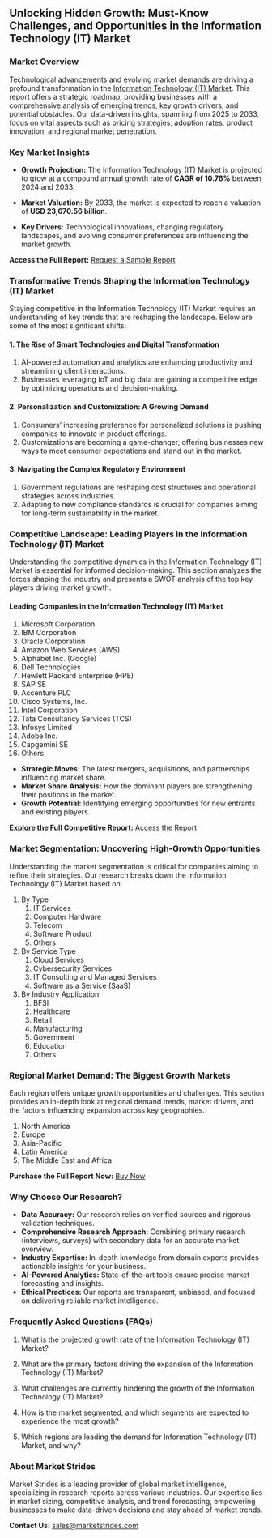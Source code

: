 <h2>Unlocking Hidden Growth: Must-Know Challenges, and Opportunities in the Information Technology (IT) Market&nbsp;</h2>
<h3>Market Overview&nbsp;</h3>
<p>Technological advancements and evolving market demands are driving a profound transformation in the <a href="https://marketstrides.com/report/information-technology-it-market">Information Technology (IT) Market</a>.&nbsp;This report offers a strategic roadmap, providing businesses with a comprehensive analysis of emerging trends, key growth drivers, and potential obstacles. Our data-driven insights, spanning from 2025 to 2033, focus on vital aspects such as pricing strategies, adoption rates, product innovation, and regional market penetration.</p>
<h3>Key Market Insights</h3>
<ul>
<li>
<p><strong>Growth Projection:</strong> The Information Technology (IT) Market is projected to grow at a compound annual growth rate of <strong>CAGR of 10.76%</strong> between 2024 and 2033.</p>
</li>
<li>
<p><strong>Market Valuation:</strong> By 2033, the market is expected to reach a valuation of <strong>USD 23,670.56 billion</strong>.</p>
</li>
<li>
<p><strong>Key Drivers:</strong> Technological innovations, changing regulatory landscapes, and evolving consumer preferences are influencing the market growth.</p>
</li>
</ul>
<p><strong>Access the Full Report:</strong> <a href="https://marketstrides.com/request-sample/information-technology-it-market">Request a Sample Report</a></p>
<h3>Transformative Trends Shaping the Information Technology (IT) Market</h3>
<p>Staying competitive in the Information Technology (IT) Market requires an understanding of key trends that are reshaping the landscape. Below are some of the most significant shifts:</p>
<h4>1. The Rise of Smart Technologies and Digital Transformation</h4>
<ol>
<li>AI-powered automation and analytics are enhancing productivity and streamlining client interactions.</li>
<li>Businesses leveraging IoT and big data are gaining a competitive edge by optimizing operations and decision-making.</li>
</ol>
<h4>2. Personalization and Customization: A Growing Demand</h4>
<ol>
<li>Consumers&rsquo; increasing preference for personalized solutions is pushing companies to innovate in product offerings.</li>
<li>Customizations are becoming a game-changer, offering businesses new ways to meet consumer expectations and stand out in the market.</li>
</ol>
<h4>3. Navigating the Complex Regulatory Environment</h4>
<ol>
<li>Government regulations are reshaping cost structures and operational strategies across industries.</li>
<li>Adapting to new compliance standards is crucial for companies aiming for long-term sustainability in the market.</li>
</ol>
<h3>Competitive Landscape: Leading Players in the Information Technology (IT) Market&nbsp;</h3>
<p>Understanding the competitive dynamics in the Information Technology (IT) Market is essential for informed decision-making. This section analyzes the forces shaping the industry and presents a SWOT analysis of the top key players driving market growth.</p>
<h4>Leading Companies in the Information Technology (IT) Market</h4>
<ol>
<li>Microsoft Corporation</li>
<li>IBM Corporation</li>
<li>Oracle Corporation</li>
<li>Amazon Web Services (AWS)</li>
<li>Alphabet Inc. (Google)</li>
<li>Dell Technologies</li>
<li>Hewlett Packard Enterprise (HPE)</li>
<li>SAP SE</li>
<li>Accenture PLC</li>
<li>Cisco Systems, Inc.</li>
<li>Intel Corporation</li>
<li>Tata Consultancy Services (TCS)</li>
<li>Infosys Limited</li>
<li>Adobe Inc.</li>
<li>Capgemini SE</li>
<li>Others</li>
</ol>
<ul>
<li><strong>Strategic Moves:</strong> The latest mergers, acquisitions, and partnerships influencing market share.</li>
<li><strong>Market Share Analysis:</strong> How the dominant players are strengthening their positions in the market.</li>
<li><strong>Growth Potential:</strong> Identifying emerging opportunities for new entrants and existing players.</li>
</ul>
<p><strong>Explore the Full Competitive Report:</strong> <a href="https://marketstrides.com/report/information-technology-it-market">Access the Report</a></p>
<h3>Market Segmentation: Uncovering High-Growth Opportunities</h3>
<p>Understanding the market segmentation is critical for companies aiming to refine their strategies. Our research breaks down the Information Technology (IT) Market based on</p>
<ol>
<li>By Type&nbsp;
<ol>
<li>IT Services</li>
<li>Computer Hardware</li>
<li>Telecom</li>
<li>Software Product</li>
<li>Others</li>
</ol>
</li>
<li>By Service Type
<ol>
<li>Cloud Services</li>
<li>Cybersecurity Services</li>
<li>IT Consulting and Managed Services</li>
<li>Software as a Service (SaaS)</li>
</ol>
</li>
<li>By Industry Application
<ol>
<li>BFSI</li>
<li>Healthcare</li>
<li>Retail</li>
<li>Manufacturing</li>
<li>Government</li>
<li>Education</li>
<li>Others</li>
</ol>
</li>
</ol>
<h3>Regional Market Demand: The Biggest Growth Markets</h3>
<p>Each region offers unique growth opportunities and challenges. This section provides an in-depth look at regional demand trends, market drivers, and the factors influencing expansion across key geographies.</p>
<ol>
<li>North America</li>
<li>Europe</li>
<li>Asia-Pacific</li>
<li>Latin America</li>
<li>The Middle East and Africa</li>
</ol>
<p><strong>Purchase the Full Report Now:</strong> <a href="https://marketstrides.com/buyNow/information-technology-it-market?price=single_price">Buy Now</a></p>
<h3>Why Choose Our Research?</h3>
<ul>
<li><strong>Data Accuracy:</strong> Our research relies on verified sources and rigorous validation techniques.</li>
<li><strong>Comprehensive Research Approach:</strong> Combining primary research (interviews, surveys) with secondary data for an accurate market overview.</li>
<li><strong>Industry Expertise:</strong> In-depth knowledge from domain experts provides actionable insights for your business.</li>
<li><strong>AI-Powered Analytics:</strong> State-of-the-art tools ensure precise market forecasting and insights.</li>
<li><strong>Ethical Practices:</strong> Our reports are transparent, unbiased, and focused on delivering reliable market intelligence.</li>
</ul>
<h3>Frequently Asked Questions (FAQs)</h3>
<ol>
<li>
<p>What is the projected growth rate of the Information Technology (IT) Market?</p>
</li>
<li>
<p>What are the primary factors driving the expansion of the Information Technology (IT) Market?</p>
</li>
<li>
<p>What challenges are currently hindering the growth of the Information Technology (IT) Market?</p>
</li>
<li>
<p>How is the market segmented, and which segments are expected to experience the most growth?</p>
</li>
<li>
<p>Which regions are leading the demand for Information Technology (IT) Market, and why?</p>
</li>
</ol>
<h3><strong>About Market Strides</strong></h3>
<p>Market Strides is a leading provider of global market intelligence, specializing in research reports across various industries. Our expertise lies in market sizing, competitive analysis, and trend forecasting, empowering businesses to make data-driven decisions and stay ahead of market trends.</p>
<p><strong>Contact Us:</strong> <a href="mailto:sales@marketstrides.com">sales@marketstrides.com</a></p>
